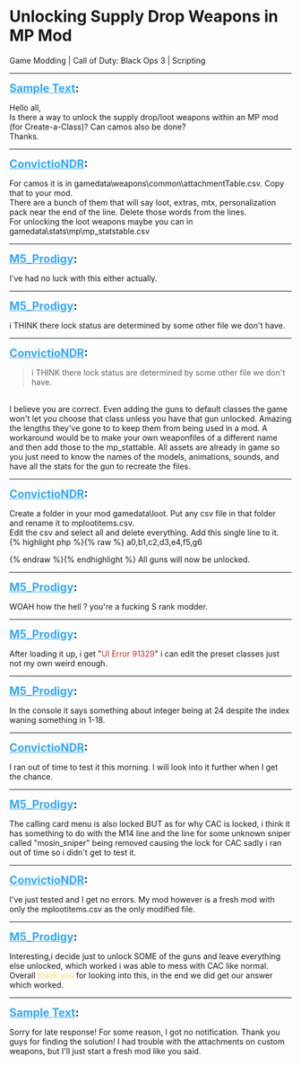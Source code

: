 # Unlocking Supply Drop Weapons in MP Mod
Game Modding | Call of Duty: Black Ops 3 | Scripting

---
<strong style="font-size: 1.4em;"><span style="text-decoration: underline;text-decoration-color: #34a7f9;"><span style="color:#34a7f9;">Sample Text</span></span>:</strong>

<p>Hello all,<br />Is there a way to unlock the supply drop/loot weapons within an MP mod (for Create-a-Class)? Can camos also be done?<br />Thanks.</p>

---
<strong style="font-size: 1.4em;"><span style="text-decoration: underline;text-decoration-color: #34a7f9;"><span style="color:#34a7f9;">ConvictioNDR</span></span>:</strong>

<p>For camos it is in gamedata\weapons\common\attachmentTable.csv. Copy that to your mod.<br />There are a bunch of them that will say loot, extras, mtx, personalization pack near the end of the line. Delete those words from the lines.<br />For unlocking the loot weapons maybe you can in gamedata\stats\mp\mp_statstable.csv</p>

---
<strong style="font-size: 1.4em;"><span style="text-decoration: underline;text-decoration-color: #34a7f9;"><span style="color:#34a7f9;">M5_Prodigy</span></span>:</strong>

<p>I&#39;ve had no luck with this either actually.</p>

---
<strong style="font-size: 1.4em;"><span style="text-decoration: underline;text-decoration-color: #34a7f9;"><span style="color:#34a7f9;">M5_Prodigy</span></span>:</strong>

<p>i THINK there lock status are determined by some other file we don&#39;t have.</p>

---
<strong style="font-size: 1.4em;"><span style="text-decoration: underline;text-decoration-color: #34a7f9;"><span style="color:#34a7f9;">ConvictioNDR</span></span>:</strong>

<p><blockquote>i THINK there lock status are determined by some other file we don&#39;t have.<br /></blockquote><br />I believe you are correct. Even adding the guns to default classes the game won&#39;t let you choose that class unless you have that gun unlocked. Amazing the lengths they&#39;ve gone to to keep them from being used in a mod. A workaround would be to make your own weaponfiles of a different name and then add those to the mp_stattable. All assets are already in game so you just need to know the names of the models, animations, sounds, and have all the stats for the gun to recreate the files.</p>

---
<strong style="font-size: 1.4em;"><span style="text-decoration: underline;text-decoration-color: #34a7f9;"><span style="color:#34a7f9;">ConvictioNDR</span></span>:</strong>

<p>Create a folder in your mod gamedata\loot. Put any csv file in that folder and rename it to mplootitems.csv.<br />Edit the csv and select all and delete everything. Add this single line to it.<br />{% highlight php %}{% raw %}
a0,b1,c2,d3,e4,f5,g6

{% endraw %}{% endhighlight %}
All guns will now be unlocked.</p>

---
<strong style="font-size: 1.4em;"><span style="text-decoration: underline;text-decoration-color: #34a7f9;"><span style="color:#34a7f9;">M5_Prodigy</span></span>:</strong>

<p>WOAH how the hell ? you&#39;re a fucking S rank modder.</p>

---
<strong style="font-size: 1.4em;"><span style="text-decoration: underline;text-decoration-color: #34a7f9;"><span style="color:#34a7f9;">M5_Prodigy</span></span>:</strong>

<p>After loading it up, i get &quot;<span style="color:rgb(184, 49, 47);">UI Error 91329</span>&quot; i can edit the preset classes just not my own weird enough.</p>

---
<strong style="font-size: 1.4em;"><span style="text-decoration: underline;text-decoration-color: #34a7f9;"><span style="color:#34a7f9;">M5_Prodigy</span></span>:</strong>

<p>In the console it says something about integer being at 24 despite the index waning something in 1-18.</p>

---
<strong style="font-size: 1.4em;"><span style="text-decoration: underline;text-decoration-color: #34a7f9;"><span style="color:#34a7f9;">ConvictioNDR</span></span>:</strong>

<p>I ran out of time to test it this morning. I will look into it further when I get the chance.</p>

---
<strong style="font-size: 1.4em;"><span style="text-decoration: underline;text-decoration-color: #34a7f9;"><span style="color:#34a7f9;">M5_Prodigy</span></span>:</strong>

<p>The calling card menu is also locked BUT as for why CAC is locked, i think it has something to do with the M14 line and the line for some unknown sniper called &quot;mosin_sniper&quot;  being removed causing the lock for CAC sadly i ran out of time so i didn&#39;t get to test it.</p>

---
<strong style="font-size: 1.4em;"><span style="text-decoration: underline;text-decoration-color: #34a7f9;"><span style="color:#34a7f9;">ConvictioNDR</span></span>:</strong>

<p>I&#39;ve just tested and I get no errors. My mod however is a fresh mod with only the mplootitems.csv as the only modified file.</p>

---
<strong style="font-size: 1.4em;"><span style="text-decoration: underline;text-decoration-color: #34a7f9;"><span style="color:#34a7f9;">M5_Prodigy</span></span>:</strong>

<p>Interesting,i decide just to unlock SOME of the guns and leave everything else unlocked, which worked i was able to mess with CAC like normal. Overall <span style="color:rgb(247, 218, 100);">thank you</span> for looking into this, in the end we did get our answer which worked.</p>

---
<strong style="font-size: 1.4em;"><span style="text-decoration: underline;text-decoration-color: #34a7f9;"><span style="color:#34a7f9;">Sample Text</span></span>:</strong>

<p>Sorry for late response! For some reason, I got no notification. Thank you guys for finding the solution! I had trouble with the attachments on custom weapons, but I&#39;ll just start a fresh mod like you said.</p>
